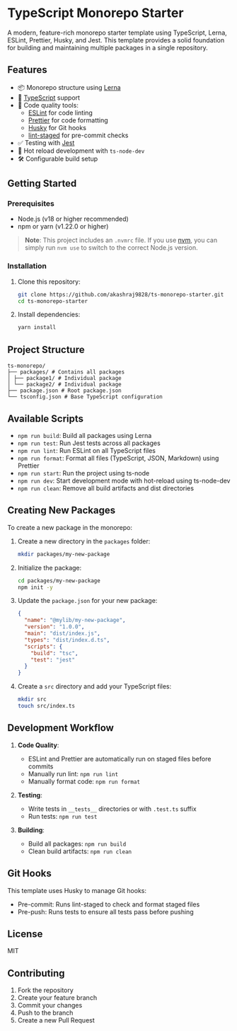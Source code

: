 # TypeScript Monorepo Starter

A modern, feature-rich monorepo starter template using TypeScript, Lerna, ESLint, Prettier, Husky, and Jest. This template provides a solid foundation for building and maintaining multiple packages in a single repository.

## Features

- 📦 Monorepo structure using [Lerna](https://lerna.js.org/)
- 🔷 [TypeScript](https://www.typescriptlang.org/) support
- 🎯 Code quality tools:
  - [ESLint](https://eslint.org/) for code linting
  - [Prettier](https://prettier.io/) for code formatting
  - [Husky](https://typicode.github.io/husky/) for Git hooks
  - [lint-staged](https://github.com/okonet/lint-staged) for pre-commit checks
- ✅ Testing with [Jest](https://jestjs.io/)
- 🔄 Hot reload development with `ts-node-dev`
- 🛠️ Configurable build setup

## Getting Started

### Prerequisites

- Node.js (v18 or higher recommended)
- npm or yarn (v1.22.0 or higher)

> **Note**: This project includes an `.nvmrc` file. If you use [nvm](https://github.com/nvm-sh/nvm), you can simply run `nvm use` to switch to the correct Node.js version.

### Installation

1. Clone this repository:
   ```bash
   git clone https://github.com/akashraj9828/ts-monorepo-starter.git
   cd ts-monorepo-starter
   ```
2. Install dependencies:
   ```bash
   yarn install
   ```

## Project Structure

```
ts-monorepo/
├── packages/ # Contains all packages
│ ├── package1/ # Individual package
│ └── package2/ # Individual package
├── package.json # Root package.json
└── tsconfig.json # Base TypeScript configuration
```

## Available Scripts

- `npm run build`: Build all packages using Lerna
- `npm run test`: Run Jest tests across all packages
- `npm run lint`: Run ESLint on all TypeScript files
- `npm run format`: Format all files (TypeScript, JSON, Markdown) using Prettier
- `npm run start`: Run the project using ts-node
- `npm run dev`: Start development mode with hot-reload using ts-node-dev
- `npm run clean`: Remove all build artifacts and dist directories

## Creating New Packages

To create a new package in the monorepo:

1. Create a new directory in the `packages` folder:

   ```bash
   mkdir packages/my-new-package
   ```

2. Initialize the package:

   ```bash
   cd packages/my-new-package
   npm init -y
   ```

3. Update the `package.json` for your new package:

   ```json
   {
     "name": "@mylib/my-new-package",
     "version": "1.0.0",
     "main": "dist/index.js",
     "types": "dist/index.d.ts",
     "scripts": {
       "build": "tsc",
       "test": "jest"
     }
   }
   ```

4. Create a `src` directory and add your TypeScript files:
   ```bash
   mkdir src
   touch src/index.ts
   ```

## Development Workflow

1. **Code Quality**:

   - ESLint and Prettier are automatically run on staged files before commits
   - Manually run lint: `npm run lint`
   - Manually format code: `npm run format`

2. **Testing**:

   - Write tests in `__tests__` directories or with `.test.ts` suffix
   - Run tests: `npm run test`

3. **Building**:
   - Build all packages: `npm run build`
   - Clean build artifacts: `npm run clean`

## Git Hooks

This template uses Husky to manage Git hooks:

- Pre-commit: Runs lint-staged to check and format staged files
- Pre-push: Runs tests to ensure all tests pass before pushing

## License

MIT

## Contributing

1. Fork the repository
2. Create your feature branch
3. Commit your changes
4. Push to the branch
5. Create a new Pull Request
